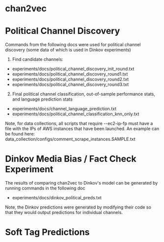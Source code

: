 # chan2vec

# Political Channel Discovery

Commands from the following docs were used for political channel discovery (some data of which is used in Dinkov experiments)

1. Find candidate channels:
- experiments/docs/political_channel_discovery_init_round.txt
- experiments/docs/political_channel_discovery_round1.txt
- experiments/docs/political_channel_discovery_round2.txt
- experiments/docs/political_channel_discovery_round3.txt

2. Final political channel classification, out-of-sample performance stats, and language prediction stats
- experiments/docs/channel_language_prediction.txt
- experiments/docs/political_channel_classification_knn_only.txt

Note, for data collections, all scripts that require --ec2-ip-fp must have a file with the IPs of AWS instances that have been launched.
An example can be found here: data_collection/configs/comment_scrape_instances.SAMPLE.txt


# Dinkov Media Bias / Fact Check Experiment

The results of comparing chan2vec to Dinkov's model can be generated by running commands in the following doc
- experiments/docs/dinkov_political_preds.txt

Note, the Dinkov predictions were generated by modifying their code so that they would output predictions for individual channels.


# Soft Tag Predictions

